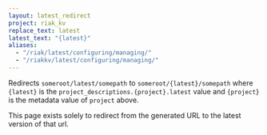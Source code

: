 ```yaml
---
layout: latest_redirect
project: riak_kv
replace_text: latest
latest_text: "{latest}"
aliases:
  - "/riak/latest/configuring/managing/"
  - "/riakkv/latest/configuring/managing/"
---
```


Redirects `someroot/latest/somepath` to `someroot/{latest}/somepath` 
where `{latest}` is the `project_descriptions.{project}.latest` value
and `{project}` is the metadata value of `project` above.

This page exists solely to redirect from the generated URL to the latest version of
that url.


